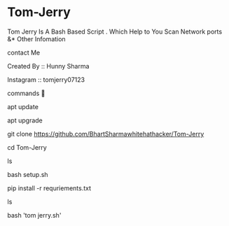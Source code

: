 # Tom-Jerry
Tom Jerry Is A Bash Based Script . Which Help to You Scan Network ports &* Other Infomation

contact Me 

Created By :: Hunny Sharma

Instagram :: tomjerry07123 

commands 📌

apt update

apt upgrade 

git clone https://github.com/BhartSharmawhitehathacker/Tom-Jerry

cd Tom-Jerry

ls

bash setup.sh

pip install -r requriements.txt

ls

bash 'tom jerry.sh'



